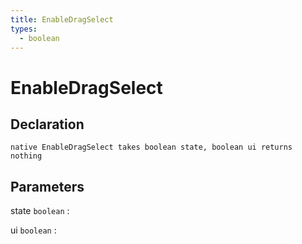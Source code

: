 ```yaml
---
title: EnableDragSelect
types:
  - boolean
---
```


# EnableDragSelect

## Declaration

```jass
native EnableDragSelect takes boolean state, boolean ui returns nothing
```

## Parameters
state `boolean`
: 

ui `boolean`
: 

